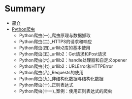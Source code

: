 # Summary

* [简介](README.md)
* [Python爬虫](/爬虫/README.md)
  * Python爬虫\(一\)\_爬虫原理与数据抓取
  * Python爬虫\(二\)\_HTTPS的请求和响应
  * Python爬虫\(四\)\_urllib2库的基本使用
  * Python爬虫\(五\)\_urllib2：Get请求和Post请求
  * Python爬虫\(六\)\_urllib2：handle处理器和自定义opener
  * Python爬虫\(七\)\_urllib2：URLError和HTTPError
  * Python爬虫\(八\)\_Requests的使用
  * Python爬虫\(九\)\_非结构化数据与结构化数据
  * Python爬虫\(十\)\_正则表达式
  * Python爬虫\(十一\)\_案例：使用正则表达式的爬虫



